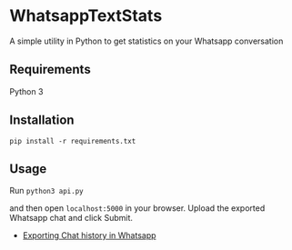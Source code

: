 # WhatsappTextStats
A simple utility in Python to get statistics on your Whatsapp conversation


## Requirements
Python 3

## Installation
`pip install -r requirements.txt`

## Usage
Run
`python3 api.py`

and then open `localhost:5000` in your browser. Upload the exported Whatsapp chat and click Submit.

- [Exporting Chat history in Whatsapp](https://faq.whatsapp.com/en/android/23756533/?category=5245251)

